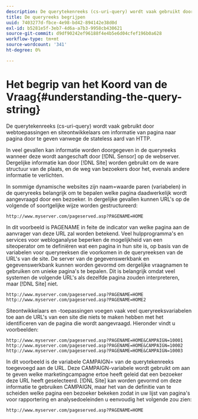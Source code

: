 ```yaml
---
description: De querytekenreeks (cs-uri-query) wordt vaak gebruikt door webtoepassingen en siteontwikkelaars om informatie van pagina naar pagina door te geven vanwege de stateless aard van HTTP.
title: De queryreeks begrijpen
uuid: 7403277d-fbce-4e98-bd42-894142e38d0d
exl-id: b5281e5f-3eb7-4d6a-a7b3-9958cb430621
source-git-commit: d9df90242ef96188f4e4b5e6d04cfef196b0a628
workflow-type: tm+mt
source-wordcount: '341'
ht-degree: 0%

---
```


# Het begrip van het Koord van de Vraag{#understanding-the-query-string}

De querytekenreeks (cs-uri-query) wordt vaak gebruikt door webtoepassingen en siteontwikkelaars om informatie van pagina naar pagina door te geven vanwege de stateless aard van HTTP.

In veel gevallen kan informatie worden doorgegeven in de queryreeks wanneer deze wordt aangeschaft door [!DNL Sensor] op de webserver. Dergelijke informatie kan door [!DNL Site] worden gebruikt om de ware structuur van de plaats, en de weg van bezoekers door het, evenals andere informatie te verlichten.

In sommige dynamische websites zijn naam=waarde paren (variabelen) in de queryreeks belangrijk om te bepalen welke pagina daadwerkelijk wordt aangevraagd door een bezoeker. In dergelijke gevallen kunnen URL&#39;s op de volgende of soortgelijke wijze worden gestructureerd:

```
http://www.myserver.com/pageserved.asp?PAGENAME=HOME
```

In dit voorbeeld is PAGENAME in feite de indicator van welke pagina aan de aanvrager van deze URL zal worden betekend. Veel hulpprogramma&#39;s en services voor webloganalyse beperken de mogelijkheid van een siteoperator om te definiëren wat een pagina in hun site is, op basis van de variabelen voor queryreeksen die voorkomen in de queryreeksen van de URL&#39;s van de site. De server van de gegevenswerkbank en gegevenswerkbank kunnen worden gevormd om dergelijke vraagnamen te gebruiken om unieke pagina&#39;s te bepalen. Dit is belangrijk omdat veel systemen de volgende URL&#39;s als dezelfde pagina zouden interpreteren, maar [!DNL Site] niet.

```
http://www.myserver.com/pageserved.asp?PAGENAME=HOME
http://www.myserver.com/pageserved.asp?PAGENAME=HOME2
```

Siteontwikkelaars en -toepassingen voegen vaak veel queryreeksvariabelen toe aan de URL&#39;s van een site die niets te maken hebben met het identificeren van de pagina die wordt aangevraagd. Hieronder vindt u voorbeelden:

```
http://www.myserver.com/pageserved.asp?PAGENAME=HOME&CAMPAIGN=10001
http://www.myserver.com/pageserved.asp?PAGENAME=HOME&CAMPAIGN=10002
http://www.myserver.com/pageserved.asp?PAGENAME=HOME&CAMPAIGN=10003
```

In dit voorbeeld is de variabele CAMPAIGN= van de querytekenreeks toegevoegd aan de URL. Deze CAMPAIGN-variabele wordt gebruikt om aan te geven welke marketingcampagne ertoe heeft geleid dat een bezoeker deze URL heeft geselecteerd. [!DNL Site] kan worden gevormd om deze informatie te gebruiken CAMPAIGN, maar het van de definitie van te scheiden welke pagina een bezoeker bekeken zodat in uw lijst van pagina&#39;s voor rapportering en analysedoeleinden u eenvoudig het volgende zou zien:

```
http://www.myserver.com/pageserved.asp?PAGENAME=HOME
```

